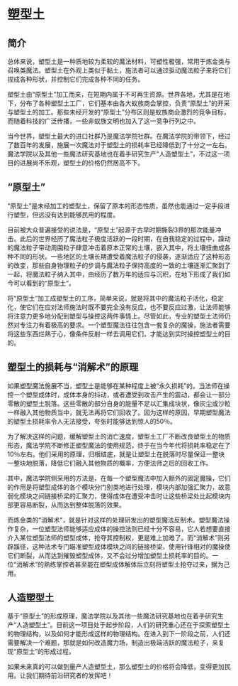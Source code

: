 # 塑型土

## 简介

总体来说，塑型土是一种质地较为柔软的魔法材料，可塑性极强，常用于炼金类与召唤类魔法。塑型土在外观上类似于黏土，施法者可以通过驱动魔法粒子来将它们捏成各种形状，并控制它们完成各种不同的任务。

塑型土由“原型土”加工而来，在短期内属于不可再生资源。世界各地，尤其是在地下，分布了各种塑型土工厂，它们基本由各大蚁族商会掌控，负责“原型土”的开采与塑型土的加工。那些未经开发的“原型土”分布区则是蚁族商会激烈的竞争目标，而随着科技的广泛传播，一些非蚁族文明也加入了这一竞争行列之中。

当今世界，塑型土最大的进口社群乃是魔法学院社群。在魔法学院的带领下，经过了数百年的发展，施展一次魔法对于塑型土的损耗率已经降低到了十分之一左右。魔法学院以及其他一些魔法研究基地也在着手研究生产“人造塑型土”，不过这一项目的进展尚不乐观，塑型土的价格仍然居高不下。

## “原型土”

“原型土”是未经加工的塑型土，保留了原本的形态性质，虽然也能通过一定手段进行塑型，但远没有达到能够民用的程度。

目前被大众普遍接受的说法是，“原型土”起源于古早时期撕裂3界的那次能量冲击。此后的世界经历了魔法粒子极度活跃的一段时期，在自我稳定的过程中，躁动的魔法粒子带动周围粒子肆意冲击着原本正常的土壤，嵌入其中，将土壤扭曲成各种不同的形状。一些地区的土壤长期遭受着魔法粒子的侵袭，逐渐适应了这种形态的改变，那些自身物理粒子的步调与魔法粒子保持高度的一致的土壤逐渐汇聚到了一起，将魔法粒子纳入其中，由经历了数万年的适应与沉积，在地下形成了我们如今可以看到的“原型土”。

将“原型土”加工成塑型土的工序，简单来说，就是将其中的魔法粒子活化，稳定化，使它们在应对法师施法时既不要完全没有反应，也不要反应过激，让法师能够将注意力更多地分配到塑型与操控这两件事情上。尽管如此，专业的塑型土法师仍然对专注力有着极高的要求。一个塑型魔法往往包含一套复杂的魔操，施法者需要将这些东西烂熟于心，像条件反射一样去调用它们，才能达到实时操控塑型土的目的。

## 塑型土的损耗与“消解术”的原理

如果塑型魔法施展不当，塑型土是能够在某种程度上被“永久损耗”的。当法师在操控一个塑型成体时，成体本身的抖动，或者遭受到攻击产生的震动，都会让一部分零散的塑型土脱落。这些零散的部分自身的能量不足以汇集成块状，像灰尘或沙粒一样融入其他物质当中，就无法再将它们回收了。因为这样的原因，早期塑型魔法的塑型土损耗率令人无法接受，夸张时能够达到惊人的50％。

为了解决这样的问题，缓解塑型土的消亡速度，塑型土工厂不断改良塑型土的物质形态，魔法学院不断修正塑型魔法的使用规范，终于在当今年代将损耗率稳定在了10％左右。他们采用的原理，归根结底，就是让塑型土在脱落时尽量保证一整块一整块地脱落，降低它们融入其他物质的概率，方便法师之后的回收工作。

其中，魔法学院侧采用的方法是，在每一个塑型魔法中加入额外的固定魔操，它们的作用是将塑型成体的各个模块分门别类地进行处理，模块内部加强汇聚力，故意弱化模块之间链接桥梁的汇聚力，使得成体在遭受冲击时让这些桥梁处比起模块内部更容易断裂，从而达到整体脱落的效果。

而炼金类的“消解术”，就是针对这样的处理研发出的塑型魔法反制术。塑型魔法操作复杂，一位塑型法师能够适应成体的操控法则已经十分不容易，它人若想要直接介入某位塑型法师的塑型成体，抢夺其控制权，更是难上加难了。而“消解术”则另辟蹊径，这种法术专门瞄准塑型成体模块之间的链接桥梁，使用针锋相对的魔操使它们断裂，从而达到摧毁塑型成体，又不会过分增加塑型土损耗率的目的。一位“消解术”的熟练掌控者甚至能在塑型成体解体后立刻将塑型土抢夺过来，据为己用。

## 人造塑型土

基于“原型土”的形成原理，魔法学院以及其他一些魔法研究基地也在着手研究生产“人造塑型土”。目前这一项目处于起步阶段，人们的研究重心还在于探索塑型土的物理结构，以及如何才能形成这样的物理结构。在进入到下一阶段之前，人们还需要解决一个难题，那就是如何改造魔力场，制造出极端活跃的魔法粒子，来复现“原型土”的形成过程。

如果未来真的可以做到量产人造塑型土，那么塑型土的价格将会降低，变得更加民用。让我们期待前沿研究者的发挥吧！